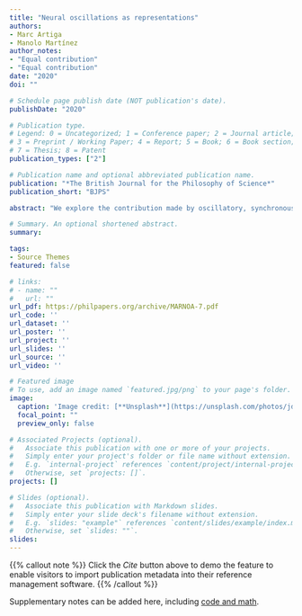 ```yaml
---
title: "Neural oscillations as representations"
authors:
- Marc Artiga
- Manolo Martínez
author_notes:
- "Equal contribution"
- "Equal contribution"
date: "2020"
doi: ""

# Schedule page publish date (NOT publication's date).
publishDate: "2020"

# Publication type.
# Legend: 0 = Uncategorized; 1 = Conference paper; 2 = Journal article;
# 3 = Preprint / Working Paper; 4 = Report; 5 = Book; 6 = Book section;
# 7 = Thesis; 8 = Patent
publication_types: ["2"]

# Publication name and optional abbreviated publication name.
publication: "*The British Journal for the Philosophy of Science*"
publication_short: "BJPS"

abstract: "We explore the contribution made by oscillatory, synchronous neural activity to representation in the brain. We closely examine six prominent examples of brain function in which neural oscillations play a central role, and identify two levels of involvement that these oscillations take in the emergence of representations\: enabling \(when oscillations help to establish a communication channel between sender and receiver, or are causally involved in triggering a representation\) and properly representational \(when oscillations are a constitutive part of the representation\). We show that even an idealized informational sender\-receiver account of representation makes the representational status of oscillations a non\-trivial matter, which depends on rather minute empirical details."

# Summary. An optional shortened abstract.
summary:  

tags:
- Source Themes
featured: false

# links:
# - name: ""
#   url: ""
url_pdf: https://philpapers.org/archive/MARNOA-7.pdf
url_code: ''
url_dataset: ''
url_poster: ''
url_project: ''
url_slides: ''
url_source: ''
url_video: ''

# Featured image
# To use, add an image named `featured.jpg/png` to your page's folder. 
image:
  caption: 'Image credit: [**Unsplash**](https://unsplash.com/photos/jdD8gXaTZsc)'
  focal_point: ""
  preview_only: false

# Associated Projects (optional).
#   Associate this publication with one or more of your projects.
#   Simply enter your project's folder or file name without extension.
#   E.g. `internal-project` references `content/project/internal-project/index.md`.
#   Otherwise, set `projects: []`.
projects: []

# Slides (optional).
#   Associate this publication with Markdown slides.
#   Simply enter your slide deck's filename without extension.
#   E.g. `slides: "example"` references `content/slides/example/index.md`.
#   Otherwise, set `slides: ""`.
slides:
---
```


{{% callout note %}}
Click the *Cite* button above to demo the feature to enable visitors to import publication metadata into their reference management software.
{{% /callout %}}

Supplementary notes can be added here, including [code and math](https://sourcethemes.com/academic/docs/writing-markdown-latex/).
